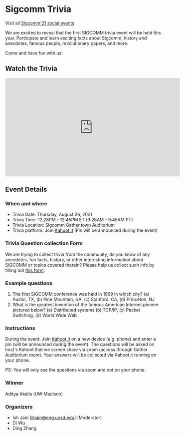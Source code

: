 
# Sigcomm Trivia
Visit all [Sigcomm'21 social events](https://conferences.sigcomm.org/sigcomm/2021/social-events.html)

We are excited to reveal that the first SIGCOMM trivia event will be held this year. Participate and learn exciting facts about Sigcomm, history and anecdotes, famous people, revolutionary papers, and more.

Come and have fun with us! 

## Watch the Trivia
<iframe width="560" height="315" src="https://www.youtube.com/embed/w4f_mDMqbOs?start=272" title="YouTube video player" frameborder="0" allow="accelerometer; clipboard-write; encrypted-media; gyroscope; picture-in-picture" allowfullscreen></iframe>

## Event Details

### When and where

* Trivia Date: Thursday, August 26, 2021
* Trivia Time: 12:28PM - 12:45PM ET (9:28AM - 9:45AM PT)
* Trivia Location: Sigcomm Gather.town Auditorium 
* Trivia platform: Join [Kahoot.it](https://kahoot.it) (Pin will be announced during the event)


### Trivia Question collection Form
We are trying to collect trivia from the community, do you know of any anecdotes, fun
facts, history, or other interesting information about SIGCOMM or
topics covered therein? Please help us collect such info by filling
out [this form](https://forms.gle/2BFJwriK9yacfr3t5).

### Example questions

1. The first SIGCOMM conference was held in 1969 in which city? 
  (a) Austin, TX, 
  (b) Pine Mountain, GA, 
  (c) Stanford, CA, 
  (d) Princeton, NJ
2. What is the greatest invention of the famous American Internet pioneer pictured below? 
  (a) Distributed systems
  (b) TCP/IP, 
  (c) Packet Switching, 
  (d) World Wide Web

### Instructions
During the event: Join [Kahoot.it](https://kahoot.it) on a new device (e.g. phone) and enter a pin (will be announced during the event).
The questions will be asked on host's Kahoot that we screen share via zoom (access through Gather Auditorium room).
Your answers will be collected via Kahoot.it running on your phone.

PS: You will only see the questions via zoom and not on your phone. 

### Winner
Aditya Akella (UW Madison)

### Organizers
- Ish Jain [ikjain@eng.ucsd.edu] (Moderator)
- Di Wu
- Ding Zhang
